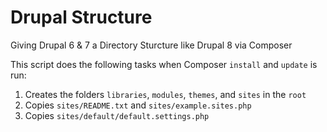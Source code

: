 Drupal Structure
================

Giving Drupal 6 &amp; 7 a Directory Sturcture like Drupal 8 via Composer

This script does the following tasks when Composer `install` and `update` is run:
1. Creates the folders `libraries`, `modules`, `themes`, and `sites` in the `root`
2. Copies `sites/README.txt` and `sites/example.sites.php`
3. Copies `sites/default/default.settings.php`
